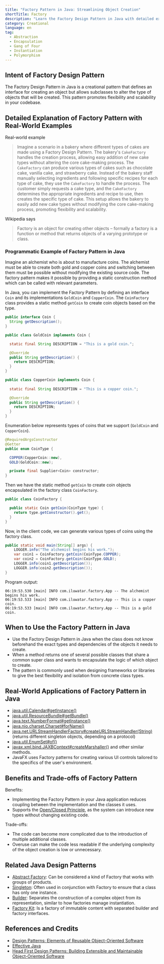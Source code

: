 ```yaml
---
title: "Factory Pattern in Java: Streamlining Object Creation"
shortTitle: Factory
description: "Learn the Factory Design Pattern in Java with detailed examples and explanations. Understand how to create flexible and scalable code using the Factory Pattern. Ideal for developers looking to improve their object-oriented design skills."
category: Creational
language: en
tag:
  - Abstraction
  - Encapsulation
  - Gang of Four
  - Instantiation
  - Polymorphism
---
```


## Intent of Factory Design Pattern

The Factory Design Pattern in Java is a creational pattern that defines an interface for creating an object but allows subclasses to alter the type of objects that will be created. This pattern promotes flexibility and scalability in your codebase.

## Detailed Explanation of Factory Pattern with Real-World Examples

Real-world example

> Imagine a scenario in a bakery where different types of cakes are made using a Factory Design Pattern. The bakery's `CakeFactory` handles the creation process, allowing easy addition of new cake types without altering the core cake-making process. The `CakeFactory` can produce various types of cakes such as chocolate cake, vanilla cake, and strawberry cake. Instead of the bakery staff manually selecting ingredients and following specific recipes for each type of cake, they use the `CakeFactory` to handle the process. The customer simply requests a cake type, and the `CakeFactory` determines the appropriate ingredients and recipe to use, then creates the specific type of cake. This setup allows the bakery to easily add new cake types without modifying the core cake-making process, promoting flexibility and scalability.

Wikipedia says

> Factory is an object for creating other objects – formally a factory is a function or method that returns objects of a varying prototype or class.

### Programmatic Example of Factory Pattern in Java

Imagine an alchemist who is about to manufacture coins. The alchemist must be able to create both gold and copper coins and switching between them must be possible without modifying the existing source code. The factory pattern makes it possible by providing a static construction method which can be called with relevant parameters.

In Java, you can implement the Factory Pattern by defining an interface `Coin` and its implementations `GoldCoin` and `CopperCoin`. The `CoinFactory` class provides a static method `getCoin` to create coin objects based on the type.

```java
public interface Coin {
  String getDescription();
}
```

```java
public class GoldCoin implements Coin {

  static final String DESCRIPTION = "This is a gold coin.";

  @Override
  public String getDescription() {
    return DESCRIPTION;
  }
}
```

```java
public class CopperCoin implements Coin {
   
  static final String DESCRIPTION = "This is a copper coin.";

  @Override
  public String getDescription() {
    return DESCRIPTION;
  }
}
```

Enumeration below represents types of coins that we support (`GoldCoin` and `CopperCoin`).

```java
@RequiredArgsConstructor
@Getter
public enum CoinType {

  COPPER(CopperCoin::new),
  GOLD(GoldCoin::new);

  private final Supplier<Coin> constructor;
}
```

Then we have the static method `getCoin` to create coin objects encapsulated in the factory class `CoinFactory`.

```java
public class CoinFactory {

  public static Coin getCoin(CoinType type) {
    return type.getConstructor().get();
  }
}
```

Now, in the client code, we can generate various types of coins using the factory class.

```java
public static void main(String[] args) {
    LOGGER.info("The alchemist begins his work.");
    var coin1 = CoinFactory.getCoin(CoinType.COPPER);
    var coin2 = CoinFactory.getCoin(CoinType.GOLD);
    LOGGER.info(coin1.getDescription());
    LOGGER.info(coin2.getDescription());
}
```

Program output:

```
06:19:53.530 [main] INFO com.iluwatar.factory.App -- The alchemist begins his work.
06:19:53.533 [main] INFO com.iluwatar.factory.App -- This is a copper coin.
06:19:53.533 [main] INFO com.iluwatar.factory.App -- This is a gold coin.
```

## When to Use the Factory Pattern in Java

* Use the Factory Design Pattern in Java when the class does not know beforehand the exact types and dependencies of the objects it needs to create.
* When a method returns one of several possible classes that share a common super class and wants to encapsulate the logic of which object to create.
* The pattern is commonly used when designing frameworks or libraries to give the best flexibility and isolation from concrete class types.

## Real-World Applications of Factory Pattern in Java

* [java.util.Calendar#getInstance()](https://docs.oracle.com/javase/8/docs/api/java/util/Calendar.html#getInstance--)
* [java.util.ResourceBundle#getBundle()](https://docs.oracle.com/javase/8/docs/api/java/util/ResourceBundle.html#getBundle-java.lang.String-)
* [java.text.NumberFormat#getInstance()](https://docs.oracle.com/javase/8/docs/api/java/text/NumberFormat.html#getInstance--)
* [java.nio.charset.Charset#forName()](https://docs.oracle.com/javase/8/docs/api/java/nio/charset/Charset.html#forName-java.lang.String-)
* [java.net.URLStreamHandlerFactory#createURLStreamHandler(String)](https://docs.oracle.com/javase/8/docs/api/java/net/URLStreamHandlerFactory.html) (returns different singleton objects, depending on a protocol)
* [java.util.EnumSet#of()](https://docs.oracle.com/javase/8/docs/api/java/util/EnumSet.html#of(E))
* [javax.xml.bind.JAXBContext#createMarshaller()](https://docs.oracle.com/javase/8/docs/api/javax/xml/bind/JAXBContext.html#createMarshaller--) and other similar methods.
* JavaFX uses Factory patterns for creating various UI controls tailored to the specifics of the user's environment.

## Benefits and Trade-offs of Factory Pattern

Benefits:

* Implementing the Factory Pattern in your Java application reduces coupling between the implementation and the classes it uses.
* Supports the [Open/Closed Principle](https://java-design-patterns.com/principles/#open-closed-principle), as the system can introduce new types without changing existing code.

Trade-offs:

* The code can become more complicated due to the introduction of multiple additional classes.
* Overuse can make the code less readable if the underlying complexity of the object creation is low or unnecessary.

## Related Java Design Patterns

* [Abstract Factory](https://java-design-patterns.com/patterns/abstract-factory/): Can be considered a kind of Factory that works with groups of products.
* [Singleton](https://java-design-patterns.com/patterns/singleton/): Often used in conjunction with Factory to ensure that a class has only one instance.
* [Builder](https://java-design-patterns.com/patterns/builder/): Separates the construction of a complex object from its representation, similar to how factories manage instantiation.
* [Factory Kit](https://java-design-patterns.com/patterns/factory-kit/): Is a factory of immutable content with separated builder and factory interfaces.

## References and Credits

* [Design Patterns: Elements of Reusable Object-Oriented Software](https://amzn.to/3w0Rk5y)
* [Effective Java](https://amzn.to/4cGk2Jz)
* [Head First Design Patterns: Building Extensible and Maintainable Object-Oriented Software](https://amzn.to/3UpTLrG)
